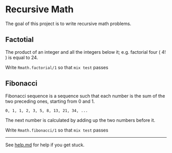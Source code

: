 # Recursive Math

The goal of this project is to write recursive math problems.

## Factotial
The product of an integer and all the integers below it; e.g. factorial four ( 4! ) is equal to 24.

Write `Rmath.factorial/1` so that `mix test` passes

## Fibonacci
Fibonacci sequence is a sequence such that each number is the sum of the two preceding ones, starting from 0 and 1.  

`0, 1, 1, 2, 3, 5, 8, 13, 21, 34, ...`

The next number is calculated by adding up the two numbers before it.

Write `Rmath.fibonacci/1` so that `mix test` passes



---

See [help.md](./help.md) for help if you get stuck.
